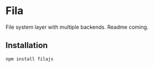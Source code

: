# Fila

File system layer with multiple backends. Readme coming.

## Installation

```
npm install filajs
```

